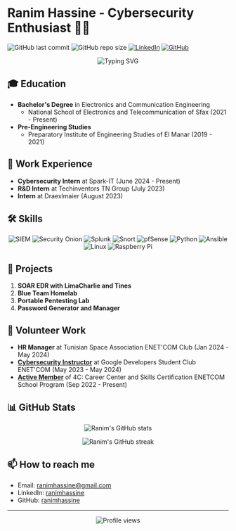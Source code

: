 # Ranim Hassine - Cybersecurity Enthusiast 👨‍💻

![GitHub last commit](https://img.shields.io/github/last-commit/ranimhassine/Resume)
![GitHub repo size](https://img.shields.io/github/repo-size/ranimhassine/Resume)
[![LinkedIn](https://img.shields.io/badge/-LinkedIn-blue?style=flat-square&logo=Linkedin&logoColor=white&link=https://www.linkedin.com/in/ranimhassine/)](https://www.linkedin.com/in/ranimhassine/)
[![GitHub](https://img.shields.io/badge/-GitHub-181717?style=flat-square&logo=github&link=https://github.com/ranimhassine)](https://github.com/ranimhassine)

<p align="center">
  <img src="https://readme-typing-svg.herokuapp.com?font=Fira+Code&pause=1000&color=2196F3&center=true&vCenter=true&width=435&lines=++++++<3 
   <3+++++Electronics+and+Communication+Engineer;Cybersecurity+Specialist;SIEM+Expert;Network+Security+Enthusiast" alt="Typing SVG" />
</p>

## 🎓 Education

- **Bachelor's Degree** in Electronics and Communication Engineering
  - National School of Electronics and Telecommunication of Sfax (2021 - Present)
- **Pre-Engineering Studies**
  - Preparatory Institute of Engineering Studies of El Manar (2019 - 2021)

## 💼 Work Experience

- **Cybersecurity Intern** at Spark-IT (June 2024 - Present)
- **R&D Intern** at Techinventors TN Group (July 2023)
- **Intern** at Draexlmaier (August 2023)

## 🛠 Skills

<p align="center">
  <img src="https://img.shields.io/badge/-SIEM-05122A?style=flat&logo=siem" alt="SIEM"/>
  <img src="https://img.shields.io/badge/-Security%20Onion-05122A?style=flat&logo=security" alt="Security Onion"/>
  <img src="https://img.shields.io/badge/-Splunk-05122A?style=flat&logo=splunk" alt="Splunk"/>
  <img src="https://img.shields.io/badge/-Snort-05122A?style=flat&logo=snort" alt="Snort"/>
  <img src="https://img.shields.io/badge/-pfSense-05122A?style=flat&logo=pfsense" alt="pfSense"/>
  <img src="https://img.shields.io/badge/-Python-05122A?style=flat&logo=python" alt="Python"/>
  <img src="https://img.shields.io/badge/-Ansible-05122A?style=flat&logo=ansible" alt="Ansible"/>
  <img src="https://img.shields.io/badge/-Linux-05122A?style=flat&logo=linux" alt="Linux"/>
  <img src="https://img.shields.io/badge/-Raspberry%20Pi-05122A?style=flat&logo=raspberry-pi" alt="Raspberry Pi"/>
</p>

## 🚀 Projects

1. **SOAR EDR with LimaCharlie and Tines**
2. **Blue Team Homelab**
3. **Portable Pentesting Lab**
4. **Password Generator and Manager**

## 🌟 Volunteer Work

- **HR Manager** at Tunisian Space Association ENET'COM Club (Jan 2024 - May 2024)
- [**Cybersecurity Instructor**](https://github.com/ranimhassine/My-resume/blob/main/GDSC%20Certificate%20of%20Completion%20-%20Ranim%20Hassine.pdf) at Google Developers Student Club ENET'COM (May 2023 - May 2024)
- [**Active Member**]([https://github.com/ranimhassine/My-resume/blob/main/GDSC%20Certificate%20of%20Completion%20-%20Ranim%20Hassine.pdf](https://github.com/ranimhassine/My-resume/blob/main/ipoc.jpg)) of 4C: Career Center and Skills Certification ENETCOM School Program (Sep 2022 - Present)

## 📊 GitHub Stats

<p align="center">
  <img src="https://github-readme-stats.vercel.app/api?username=ranimhassine&show_icons=true&theme=radical" alt="Ranim's GitHub stats" />
</p>

<p align="center">
  <img src="https://github-readme-streak-stats.herokuapp.com/?user=ranimhassine&theme=radical" alt="Ranim's GitHub streak" />
</p>

## 📫 How to reach me

- Email: ranimhassine@gmail.com
- LinkedIn: [ranimhassine](https://www.linkedin.com/in/ranimhassine)
- GitHub: [ranimhassine](https://github.com/ranimhassine)

---

<p align="center">
  <img src="https://komarev.com/ghpvc/?username=ranimhassine&color=blueviolet" alt="Profile views" />
</p>
